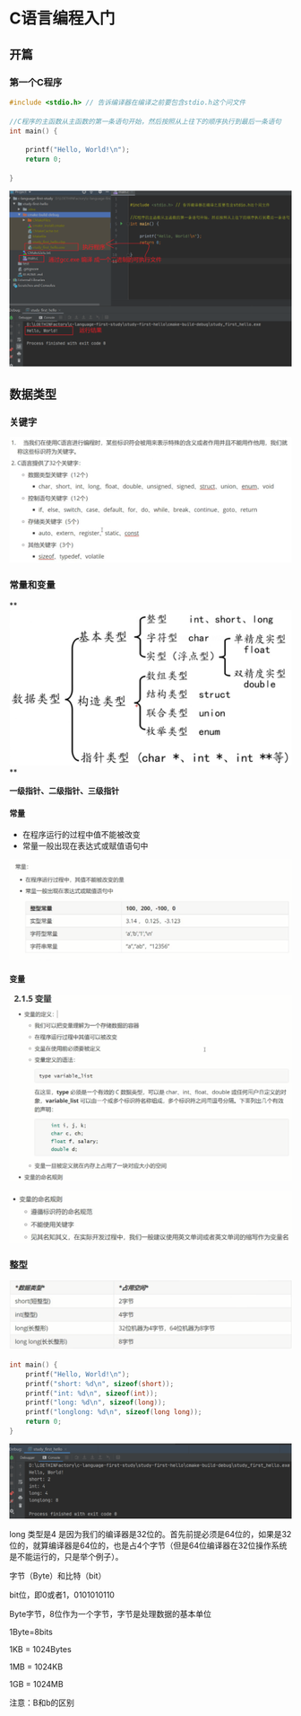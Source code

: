 # C语言编程入门



## 开篇



### 第一个C程序

```c
#include <stdio.h> // 告诉编译器在编译之前要包含stdio.h这个问文件

//C程序的主函数从主函数的第一条语句开始，然后按照从上往下的顺序执行到最后一条语句
int main() {

    printf("Hello, World!\n");
    return 0;

}
```

![image-20221128192606306](image\image-20221128192606306.png) 



## 数据类型



### 关键字

![image-20221128193125309](image\image-20221128193125309.png) 



### 常量和变量

**![image-20221128193215790](image\image-20221128193215790.png) **

**一级指针、二级指针、三级指针**



#### 常量

- 在程序运行的过程中值不能被改变
- 常量一般出现在表达式或赋值语句中

![image-20221229224020072](image/image-20221229224020072.png) 

#### 变量

![image-20221229224218931](image/image-20221229224218931.png) 

![image-20221229224339391](image/image-20221229224339391.png) 



### 整型

![image-20221229224709459](image/image-20221229224709459.png) 



```c
int main() {
    printf("Hello, World!\n");
    printf("short: %d\n", sizeof(short));
    printf("int: %d\n", sizeof(int));
    printf("long: %d\n", sizeof(long));
    printf("longlong: %d\n", sizeof(long long));
    return 0;
}
```

![image-20221229225540021](image/image-20221229225540021.png) 

long 类型是4  是因为我们的编译器是32位的。首先前提必须是64位的，如果是32位的，就算编译器是64位的，也是占4个字节（但是64位编译器在32位操作系统是不能运行的，只是举个例子）。



字节（Byte）和比特（bit）

bit位，即0或者1，0101010110

Byte字节，8位作为一个字节，字节是处理数据的基本单位

1Byte=8bits

1KB = 1024Bytes

1MB = 1024KB

1GB = 1024MB

注意：B和b的区别









































